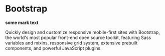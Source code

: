 # Bootstrap

**some mark text**

Quickly design and customize responsive mobile-first sites with Bootstrap, the world's most popular front-end open source toolkit, featuring Sass variables and mixins, responsive grid system, extensive prebuilt components, and powerful JavaScript plugins.